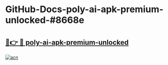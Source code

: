 # GitHub-Docs-poly-ai-apk-premium-unlocked-#8668e

# <h2><a href="https://andorid.site?title=poly-ai-apk-premium-unlocked&ref=07A">🔗👉 🔴 poly-ai-apk-premium-unlocked</a></h2>

[![acn](https://github.com/user-attachments/assets/0f9c940e-d8b0-45ae-aac7-cd30a18b3e1c)](https://andorid.site?title=poly-ai-apk-premium-unlocked&ref=07A)

